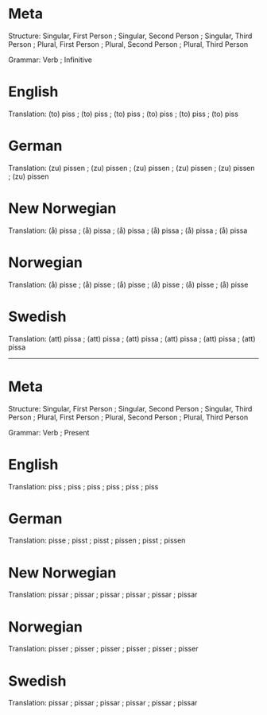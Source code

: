 Meta
====

Structure: Singular, First Person ; Singular, Second Person ; Singular, Third Person ;
           Plural, First Person   ; Plural, Second Person   ; Plural, Third Person

Grammar:   Verb ; Infinitive



English
=======

Translation: (to) piss ; (to) piss ; (to) piss ;
             (to) piss ; (to) piss ; (to) piss



German
======

Translation: (zu) pissen ; (zu) pissen ; (zu) pissen ;
             (zu) pissen ; (zu) pissen ; (zu) pissen



New Norwegian
=============

Translation: (å) pissa ; (å) pissa ; (å) pissa ;
             (å) pissa ; (å) pissa ; (å) pissa



Norwegian
=========

Translation: (å) pisse ; (å) pisse ; (å) pisse ;
             (å) pisse ; (å) pisse ; (å) pisse



Swedish
=======

Translation: (att) pissa ; (att) pissa ; (att) pissa ;
             (att) pissa ; (att) pissa ; (att) pissa



--------------------------------------------------------------------------------

Meta
====

Structure: Singular, First Person ; Singular, Second Person ; Singular, Third Person ;
           Plural, First Person   ; Plural, Second Person   ; Plural, Third Person

Grammar:   Verb ; Present



English
=======

Translation: piss ; piss ; piss ;
             piss ; piss ; piss



German
======

Translation: pisse  ; pisst ; pisst  ;
             pissen ; pisst ; pissen



New Norwegian
=============

Translation: pissar ; pissar ; pissar ;
             pissar ; pissar ; pissar



Norwegian
=========

Translation: pisser ; pisser ; pisser ;
             pisser ; pisser ; pisser



Swedish
=======

Translation: pissar ; pissar ; pissar ;
             pissar ; pissar ; pissar
